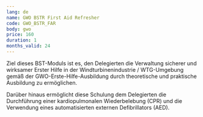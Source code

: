 ```yaml
---
lang: de
name: GWO BSTR First Aid Refresher
code: GWO_BSTR_FAR
body: gwo
price: 160
duration: 1
months_valid: 24
---
```


Ziel dieses BST-Moduls ist es, den Delegierten die Verwaltung sicherer und wirksamer Erster Hilfe in der Windturbinenindustrie / WTG-Umgebung gemäß der GWO-Erste-Hilfe-Ausbildung durch theoretische und praktische Ausbildung zu ermöglichen.

Darüber hinaus ermöglicht diese Schulung dem Delegierten die Durchführung einer kardiopulmonalen Wiederbelebung (CPR) und die Verwendung eines automatisierten externen Defibrillators (AED).
